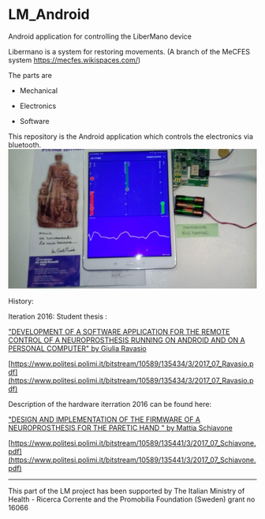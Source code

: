 # LM_Android

Android application for controlling the LiberMano device

Libermano is a system for restoring movements. (A branch of the MeCFES system https://mecfes.wikispaces.com/)

The parts are 

* Mechanical

* Electronics

* Software

This repository is the Android application which controls the electronics via bluetooth.
![](gdocs2md-html_images/image_0.jpg  )

History:

Iteration 2016: Student thesis :

["DEVELOPMENT OF A SOFTWARE APPLICATION FOR THE REMOTE CONTROL OF A NEUROPROSTHESIS RUNNING ON ANDROID AND ON A PERSONAL COMPUTER" by Giulia Ravasio  ](https://www.politesi.polimi.it/bitstream/10589/135434/3/2017_07_Ravasio.pdf)

[https://www.politesi.polimi.it/bitstream/10589/135434/3/2017_07_Ravasio.pdf](https://www.politesi.polimi.it/bitstream/10589/135434/3/2017_07_Ravasio.pdf)

Description of the hardware iterration 2016 can be found here:

["DESIGN AND IMPLEMENTATION OF THE FIRMWARE OF A NEUROPROSTHESIS FOR THE PARETIC HAND " by Mattia Schiavone]( https://www.politesi.polimi.it/bitstream/10589/135441/3/2017_07_Schiavone.pdf)  

 [https://www.politesi.polimi.it/bitstream/10589/135441/3/2017_07_Schiavone.pdf](https://www.politesi.polimi.it/bitstream/10589/135441/3/2017_07_Schiavone.pdf)



----
This part of the LM project has been supported by The Italian Ministry of Health - Ricerca Corrente and the Promobilia Foundation (Sweden) grant no 16066
